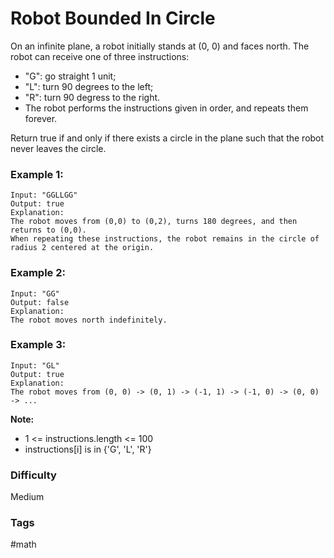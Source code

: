 # Robot Bounded In Circle

On an infinite plane, a robot initially stands at (0, 0) and faces north. The robot can receive one of three instructions:

- "G": go straight 1 unit;
- "L": turn 90 degrees to the left;
- "R": turn 90 degress to the right.
- The robot performs the instructions given in order, and repeats them forever.

Return true if and only if there exists a circle in the plane such that the robot never leaves the circle.

### Example 1:

```
Input: "GGLLGG"
Output: true
Explanation:
The robot moves from (0,0) to (0,2), turns 180 degrees, and then returns to (0,0).
When repeating these instructions, the robot remains in the circle of radius 2 centered at the origin.
```

### Example 2:

```
Input: "GG"
Output: false
Explanation:
The robot moves north indefinitely.
```

### Example 3:

```
Input: "GL"
Output: true
Explanation:
The robot moves from (0, 0) -> (0, 1) -> (-1, 1) -> (-1, 0) -> (0, 0) -> ...
```

**Note:**

- 1 <= instructions.length <= 100
- instructions[i] is in {'G', 'L', 'R'}

### Difficulty

Medium

### Tags

#math
